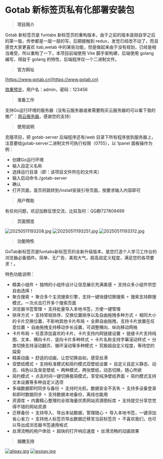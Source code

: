 # Gotab 新标签页私有化部署安装包

> **项目简介**

Gotab 新标签页是 funtabs 新标签页的重构版本，由于之前的版本是刚自学之后的第一版，传参都是一层一层的写，后期接触到 redux，发觉已经改不动了，而且感觉大家更喜欢 itab,wetab 中的某些功能，但是做起来由于没有规划，已经是相当难受，所以重构了一下，本项目前端使用 Vite 脚手架构建，后端使用 golang 编写，得益于 golang 的特性，后端程序仅一个二进制文件。

> **官方网址**

[https://www.gotab.cn](https://www.gotab.cn)

[效果预览](https://cs2.gotab.cn)，用户名：admin，密码：123456

> **准备工作**

支持Go运行环境的服务器（没有云服务器或者需要购买云服务器的可以看下我的推广：[雨云服务器]([https://www.gotab.cn](https://www.rainyun.com/gotab_))，感谢您的支持）

> **使用说明**

克隆项目，把 gotab-server 后端程序还有/web 目录下所有程序放到服务器上，注意要给gotab-server二进制文件可执行权限（0755），以 1panel 面板操作为例：

- 创建Go运行环境
- 输入自定义名称
- 选择运行目录（即：该项目文件所在的文件夹）
- 输入启动命令./gotab-server
- 确认
- 打开页面，首页将跳转到/install安装引导页面，按要求输入内容即可

> **用户帮助**

有任何问题，欢迎加群反馈交流，比较及时：QQ群727809499

> **页面预览**

![20250511193208.jpg](https://img.picui.cn/free/2025/05/11/68208c8456bf7.jpg)
![20250511193251.jpg](https://img.picui.cn/free/2025/05/11/68208c845b860.jpg)
![20250511193312.jpg](https://img.picui.cn/free/2025/05/11/68208c8422230.jpg)


> **功能特性**

GoTab新标签页是funtabs新标签页的全新升级版本，是您打造个人学习工作台的浏览器必备插件。简单、无广告、美观大气，超高自定义程度，满足您的各项要求！。

特色功能说明：

- 精美小组件
  ⚬ 独特的小组件设计让信息展示充满美感
  ⚬ 支持众多小组件供您自由选择！
- 聚合搜索
  ⚬ 聚合多个主流搜索引擎，支持一键快捷切换搜索
  ⚬ 搜索支持群搜模式，一次点击打开多个搜索页面
- 浏览器书签管理
  ⚬ 支持批量导入本地书签，方便一键管理
- 排序方式
  ⚬ 支持常规排序、交换位置排序以及自由拖拽多种方式
  ⚬ 相同大小的卡片交换位置，不影响其他卡片布局
  ⚬ 全屏自由拖拽，支持卡片放置在任意位置
  ⚬ 自由拖拽支持移动步长设置，可调整横向、纵向移动网格
- 卡片布局
  ⚬ 任意添加喜欢的卡片，卡片支持内网链接设置
  ⚬ 链接卡片支持纯图、文本、横向卡片、竖向卡片多种样式
  ⚬ 卡片名称支持字幕滚动样式
  ⚬ 分类切换支持滚动翻页、循环滚动等多种模式
  ⚬ 究极超自定义程度，等待您的探索
- 精美动画
  ⚬ 舒适的动画，让您切换自如，感受丝滑
- 双壁纸模式
  ⚬ 支持标准模式和简约模式双壁纸设置
  ⚬ 自定义自定义静态、动态、纯色以及渐变壁纸
  ⚬ 两种模式，两张壁纸，动态切换，随心所欲
- 简约模式
  ⚬ 点击时间一键切换极简模式，享受纯净壁纸界面
  ⚬ 简约模式支持文本设置等多种自定义选项
- 多端数据即时同步与备份
  ⚬ 支持时光机，数据安全不丢失
  ⚬ 支持多设备登录和即时数据同步
  ⚬ 支持数据本地备份，离线也能用
- 资源库
  ⚬ 内置精心整理的全球海量优质网站资源图标库
  ⚬ 支持提交分享您觉得不错的网站资源
- 迁移备份
  ⚬ 支持导入、导出本站数据，管理随心
  ⚬ 导入本地书签，一键添加省心省力
  ⚬ 支持他人标签页导出数据迁移至当前标签页
  ⚬ 不喜欢我们，也可以导出成浏览器书签通用格式
- 丝滑流畅的用户体验
  ⚬ 超快的打开响应速度
  ⚬ 丝滑流畅的动画效果

> **捐赠支持**

[![alipay.jpg](https://i.postimg.cc/66GM99Cw/alipay.jpg)](https://postimg.cc/ThfV0vkH)
[![wxpay.jpg](https://i.postimg.cc/vT9hXzGD/wxpay.jpg)](https://postimg.cc/rRV5w50L)
